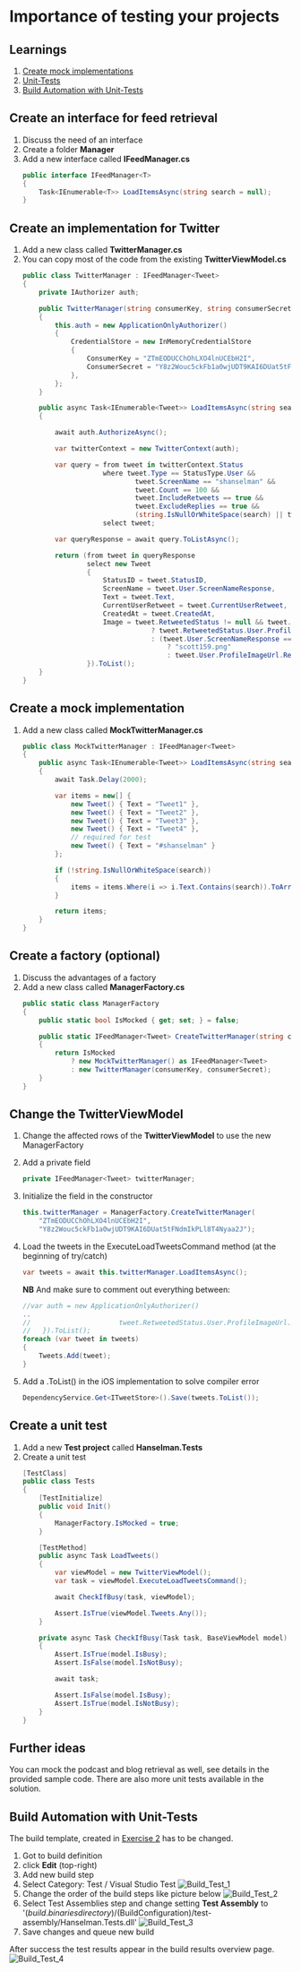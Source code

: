 
# Importance of testing your projects

## Learnings
1. [Create mock implementations](#create-an-interface-for-feed-retrieval)
1. [Unit-Tests](#create-a-unit-test)
1. [Build Automation with Unit-Tests](#build-automation-with-unit-tests)

## Create an interface for feed retrieval
1. Discuss the need of an interface
1. Create a folder **Manager**
1. Add a new interface called **IFeedManager.cs**<br/>
    ```cs
    public interface IFeedManager<T>
    {
        Task<IEnumerable<T>> LoadItemsAsync(string search = null);
    }
    ```

## Create an implementation for Twitter
1. Add a new class called **TwitterManager.cs**
1. You can copy most of the code from the existing **TwitterViewModel.cs**
    ```cs
    public class TwitterManager : IFeedManager<Tweet>
    {
        private IAuthorizer auth;

        public TwitterManager(string consumerKey, string consumerSecret)
        {
            this.auth = new ApplicationOnlyAuthorizer()
            {
                CredentialStore = new InMemoryCredentialStore
                {
                    ConsumerKey = "ZTmEODUCChOhLXO4lnUCEbH2I",
                    ConsumerSecret = "Y8z2Wouc5ckFb1a0wjUDT9KAI6DUat5tFNdmIkPLl8T4Nyaa2J",
                },
            };
        }

        public async Task<IEnumerable<Tweet>> LoadItemsAsync(string search = null)
        {

            await auth.AuthorizeAsync();

            var twitterContext = new TwitterContext(auth);

            var query = from tweet in twitterContext.Status
                        where tweet.Type == StatusType.User &&
                                tweet.ScreenName == "shanselman" &&
                                tweet.Count == 100 &&
                                tweet.IncludeRetweets == true &&
                                tweet.ExcludeReplies == true &&
                                (string.IsNullOrWhiteSpace(search) || tweet.Text.Contains(search))
                        select tweet;

            var queryResponse = await query.ToListAsync();

            return (from tweet in queryResponse
                    select new Tweet
                    {
                        StatusID = tweet.StatusID,
                        ScreenName = tweet.User.ScreenNameResponse,
                        Text = tweet.Text,
                        CurrentUserRetweet = tweet.CurrentUserRetweet,
                        CreatedAt = tweet.CreatedAt,
                        Image = tweet.RetweetedStatus != null && tweet.RetweetedStatus.User != null
                                    ? tweet.RetweetedStatus.User.ProfileImageUrl.Replace("http://", "https://")
                                    : (tweet.User.ScreenNameResponse == "shanselman"
                                        ? "scott159.png"
                                        : tweet.User.ProfileImageUrl.Replace("http://", "https://"))
                    }).ToList();
        }
    }
    ```

## Create a mock implementation
1. Add a new class called **MockTwitterManager.cs**
    ```cs
    public class MockTwitterManager : IFeedManager<Tweet>
    {
        public async Task<IEnumerable<Tweet>> LoadItemsAsync(string search = null)
        {
            await Task.Delay(2000);

            var items = new[] {
                new Tweet() { Text = "Tweet1" },
                new Tweet() { Text = "Tweet2" },
                new Tweet() { Text = "Tweet3" },
                new Tweet() { Text = "Tweet4" },
                // required for test
                new Tweet() { Text = "#shanselman" }
            };

            if (!string.IsNullOrWhiteSpace(search))
            {
                items = items.Where(i => i.Text.Contains(search)).ToArray();
            }

            return items;
        }
    }
    ```

## Create a factory (optional)
1. Discuss the advantages of a factory
1. Add a new class called **ManagerFactory.cs**
    ```cs
    public static class ManagerFactory
    {
        public static bool IsMocked { get; set; } = false;

        public static IFeedManager<Tweet> CreateTwitterManager(string consumerKey, string consumerSecret)
        {
            return IsMocked
                ? new MockTwitterManager() as IFeedManager<Tweet>
                : new TwitterManager(consumerKey, consumerSecret);
        }
    }
    ```

## Change the TwitterViewModel
1. Change the affected rows of the **TwitterViewModel** to use the new ManagerFactory
1. Add a private field<br/>

   ```cs
   private IFeedManager<Tweet> twitterManager;
   ```
1. Initialize the field in the constructor<br/>

    ```cs
    this.twitterManager = ManagerFactory.CreateTwitterManager(
        "ZTmEODUCChOhLXO4lnUCEbH2I",
        "Y8z2Wouc5ckFb1a0wjUDT9KAI6DUat5tFNdmIkPLl8T4Nyaa2J");
    ```
1. Load the tweets in the ExecuteLoadTweetsCommand method (at the beginning of try/catch)<br/>

    ```cs
    var tweets = await this.twitterManager.LoadItemsAsync();
    ```
    
    **NB**  And make sure to comment out everything between:
    ```cs
    //var auth = new ApplicationOnlyAuthorizer()
    ..
    //                      tweet.RetweetedStatus.User.ProfileImageUrl.Replace("http://", "https://") : (tweet.User.ScreenNameResponse == "shanselman" ? "scott159.png" : tweet.User.ProfileImageUrl.Replace("http://", "https://"))
    //   }).ToList();
    foreach (var tweet in tweets)
    {
        Tweets.Add(tweet);
    }
    ```
1. Add a .ToList() in the iOS implementation to solve compiler error<br/>

    ```cs
    DependencyService.Get<ITweetStore>().Save(tweets.ToList());
    ```    


## Create a unit test
1. Add a new **Test project** called **Hanselman.Tests**
1. Create a unit test
    ```cs
    [TestClass]
    public class Tests
    {
        [TestInitialize]
        public void Init()
        {
            ManagerFactory.IsMocked = true;
        }

        [TestMethod]
        public async Task LoadTweets()
        {
            var viewModel = new TwitterViewModel();
            var task = viewModel.ExecuteLoadTweetsCommand();

            await CheckIfBusy(task, viewModel);

            Assert.IsTrue(viewModel.Tweets.Any());
        } 

        private async Task CheckIfBusy(Task task, BaseViewModel model)
        {
            Assert.IsTrue(model.IsBusy);
            Assert.IsFalse(model.IsNotBusy);

            await task;

            Assert.IsFalse(model.IsBusy);
            Assert.IsTrue(model.IsNotBusy);
        }
    }
    ```

## Further ideas
You can mock the podcast and blog retrieval as well, see details in the provided sample code. There are also more unit tests available in the solution. 


## Build Automation with Unit-Tests
The build template, created in [Exercise 2](exercise2.md) has to be changed.

1. Got to build definition
1. click **Edit** (top-right)
1. Add new build step
1. Select Category: Test / Visual Studio Test
![Build_Test_1](images/exercise3/Build_Test_1.png "Add Visual Studio Test build step")
1. Change the order of the build steps like picture below
![Build_Test_2](images/exercise3/Build_Test_2.png "New step order")
1. Select Test Assemblies step and change setting **Test Assembly** to '$(build.binariesdirectory)/$(BuildConfiguration)/test-assembly/Hanselman.Tests.dll'
![Build_Test_3](images/exercise3/Build_Test_3.png "Unit-Test build step")
1. Save changes and queue new build

After success the test results appear in the build results overview page.
![Build_Test_4](images/exercise3/Build_Test_4.png "Unit-Test build step")
